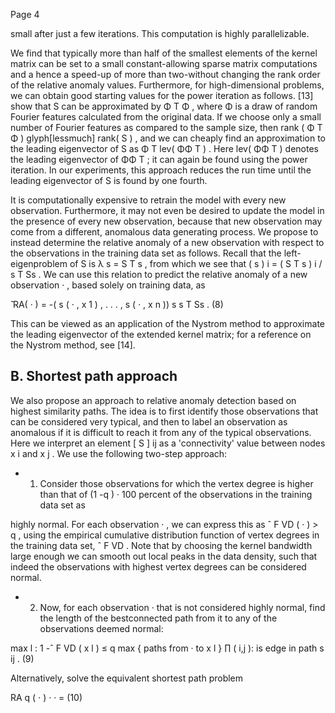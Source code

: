 Page 4

small after just a few iterations. This computation is highly parallelizable.

We find that typically more than half of the smallest elements of the kernel matrix can be set to a small constant-allowing sparse matrix computations and a hence a speed-up of more than two-without changing the rank order of the relative anomaly values. Furthermore, for high-dimensional problems, we can obtain good starting values for the power iteration as follows. [13] show that S can be approximated by Φ T Φ , where Φ is a draw of random Fourier features calculated from the original data. If we choose only a small number of Fourier features as compared to the sample size, then rank ( Φ T Φ ) glyph[lessmuch] rank( S ) , and we can cheaply find an approximation to the leading eigenvector of S as Φ T lev( ΦΦ T ) . Here lev( ΦΦ T ) denotes the leading eigenvector of ΦΦ T ; it can again be found using the power iteration. In our experiments, this approach reduces the run time until the leading eigenvector of S is found by one fourth.

It is computationally expensive to retrain the model with every new observation. Furthermore, it may not even be desired to update the model in the presence of every new observation, because that new observation may come from a different, anomalous data generating process. We propose to instead determine the relative anomaly of a new observation with respect to the observations in the training data set as follows. Recall that the left-eigenproblem of S is λ s = S T s , from which we see that ( s ) i = ( S T s ) i / s T Ss . We can use this relation to predict the relative anomaly of a new observation · , based solely on training data, as

̂ RA( · ) = -( s ( · , x 1 ) , . . . , s ( · , x n )) s s T Ss . (8)

This can be viewed as an application of the Nystrom method to approximate the leading eigenvector of the extended kernel matrix; for a reference on the Nystrom method, see [14].

## B. Shortest path approach

We also propose an approach to relative anomaly detection based on highest similarity paths. The idea is to first identify those observations that can be considered very typical, and then to label an observation as anomalous if it is difficult to reach it from any of the typical observations. Here we interpret an element [ S ] ij as a 'connectivity' value between nodes x i and x j . We use the following two-step approach:

- 1) Consider those observations for which the vertex degree is higher than that of (1 -q ) · 100 percent of the observations in the training data set as

highly normal. For each observation · , we can express this as ˆ F VD ( · ) > q , using the empirical cumulative distribution function of vertex degrees in the training data set, ˆ F VD . Note that by choosing the kernel bandwidth large enough we can smooth out local peaks in the data density, such that indeed the observations with highest vertex degrees can be considered normal.

- 2) Now, for each observation · that is not considered highly normal, find the length of the bestconnected path from it to any of the observations deemed normal:

max l : 1 -ˆ F VD ( x l ) ≤ q max { paths from · to x l } ∏ ( i,j ): is edge in path s ij . (9)

Alternatively, solve the equivalent shortest path problem

RA q ( · ) · · = (10)